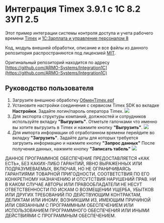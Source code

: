 # Интеграция Timex 3.9.1 с 1C 8.2 ЗУП 2.5 #

Этот пример интеграции системы контроля доступа и учета рабочего времени [Timex](http://www.armotimex.ru/) и [1С:Зарплата и управление персоналом 8](http://v8.1c.ru/hrm/)

Код, модуль внешней обработки, описание и все файлы из данного репозитория распространяются под лицензией [MIT](http://opensource.org/licenses/MIT).

Оригинальный репозиторий находится по адресу [https://github.com/ARMO-Systems/Integration1C](https://github.com/ARMO-Systems/Integration1C)

## Руководство пользователя ##

1. Загрузите внешнюю обработку [ОбменTimex.epf](https://raw.githubusercontent.com/ARMO-Systems/Integration1C/3.9/obrabotka/%D0%9E%D0%B1%D0%BC%D0%B5%D0%BDTimex.epf)
2. Установите настройки соединения с сервисом Timex SDK во вкладке **Настройки**. Задайте логин/пароль оператора Timex.
![](https://raw.github.com/Podlesnyy/Integration1C/master/img/settings.png)
3. Для экспорта структуры компаний, должностей и сотрудников используйте вкладку **"Выгрузить"**.
Отметьте галочками что именно вы хотите выгрузить в Timex и нажмите кнопку **"Выгрузить"**.
![](https://raw.github.com/Podlesnyy/Integration1C/master/img/export.png)
4. Для импорта информации об отработанном времени перейдите во вкладку **"Загрузить"**.
Задайте даты для которых требуется загрузить информацию и нажмите кнопку **"Запрос данных"**
После получения данных, нажмите кнопку **"Записать табель"**
![](https://raw.github.com/Podlesnyy/Integration1C/master/img/import.png)



ДАННОЕ ПРОГРАММНОЕ ОБЕСПЕЧЕНИЕ ПРЕДОСТАВЛЯЕТСЯ «КАК ЕСТЬ», БЕЗ КАКИХ-ЛИБО ГАРАНТИЙ, ЯВНО ВЫРАЖЕННЫХ ИЛИ ПОДРАЗУМЕВАЕМЫХ, ВКЛЮЧАЯ, НО НЕ ОГРАНИЧИВАЯСЬ ГАРАНТИЯМИ ТОВАРНОЙ ПРИГОДНОСТИ, СООТВЕТСТВИЯ ПО ЕГО КОНКРЕТНОМУ НАЗНАЧЕНИЮ И ОТСУТСТВИЯ НАРУШЕНИЙ ПРАВ. НИ В КАКОМ СЛУЧАЕ АВТОРЫ ИЛИ ПРАВООБЛАДАТЕЛИ НЕ НЕСУТ ОТВЕТСТВЕННОСТИ ПО ИСКАМ О ВОЗМЕЩЕНИИ УЩЕРБА, УБЫТКОВ ИЛИ ДРУГИХ ТРЕБОВАНИЙ ПО ДЕЙСТВУЮЩИМ КОНТРАКТАМ, ДЕЛИКТАМ ИЛИ ИНОМУ, ВОЗНИКШИМ ИЗ, ИМЕЮЩИМ ПРИЧИНОЙ ИЛИ СВЯЗАННЫМ С ПРОГРАММНЫМ ОБЕСПЕЧЕНИЕМ ИЛИ ИСПОЛЬЗОВАНИЕМ ПРОГРАММНОГО ОБЕСПЕЧЕНИЯ ИЛИ ИНЫМИ ДЕЙСТВИЯМИ С ПРОГРАММНЫМ ОБЕСПЕЧЕНИЕМ.
